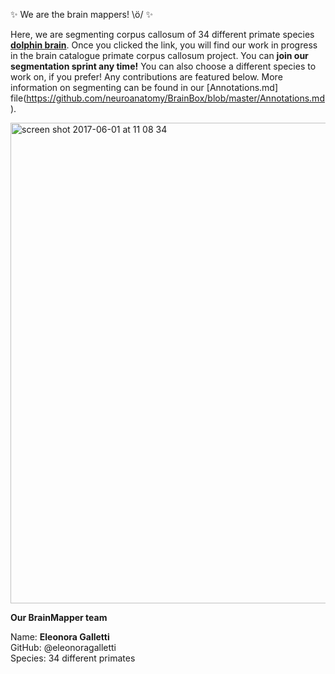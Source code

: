:sparkles: We are the brain mappers! \ö/ :sparkles:

Here, we are segmenting corpus callosum of 34 different primate species [**dolphin brain**](http://brainbox.pasteur.fr/mri?url=http://braincatalogue.org/data/Bottlenose_dolphin/MRI-n4.nii.gz&view=cor&slice=143). Once you clicked the link, you will find our work in progress in the brain catalogue primate corpus callosum project. You can **join our segmentation sprint any time!** You can also choose a different species to work on, if you prefer! Any contributions are featured below. More information on segmenting can be found in our [Annotations.md] file(https://github.com/neuroanatomy/BrainBox/blob/master/Annotations.md).

<img width="769" alt="screen shot 2017-06-01 at 11 08 34" src="https://cloud.githubusercontent.com/assets/6297454/26672835/f7892d80-46ba-11e7-8be8-51adbee9288d.png">

**Our BrainMapper team**


Name:               **Eleonora Galletti**  
GitHub:             @eleonoragalletti  
Species:            34 different primates 

